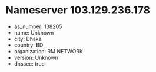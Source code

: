 # Nameserver 103.129.236.178

* as_number: 138205
* name: Unknown
* city: Dhaka
* country: BD
* organization: RM NETWORK
* version: Unknown
* dnssec: true
